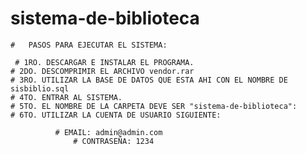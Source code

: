 # sistema-de-biblioteca
	#	PASOS PARA EJECUTAR EL SISTEMA:	

     # 1RO. DESCARGAR E INSTALAR EL PROGRAMA.	
    # 2DO. DESCOMPRIMIR EL ARCHIVO vendor.rar 	
    # 3RO. UTILIZAR LA BASE DE DATOS QUE ESTA AHI CON EL NOMBRE DE sisbiblio.sql 	
    # 4TO. ENTRAR AL SISTEMA. 	
    # 5TO. EL NOMBRE DE LA CARPETA DEVE SER "sistema-de-biblioteca":	
    # 6TO. UTILIZAR LA CUENTA DE USUARIO SIGUIENTE:	

 		      #	EMAIL: admin@admin.com	
	      	      #	CONTRASEÑA: 1234
